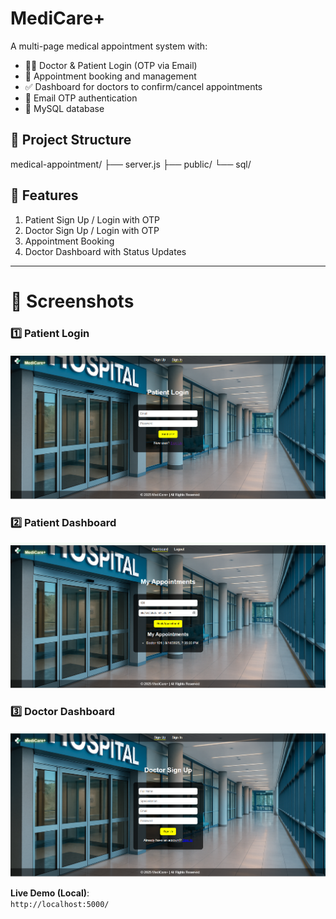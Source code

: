 # MediCare+

A multi-page medical appointment system with:

- 🧑‍⚕️ Doctor & Patient Login (OTP via Email)
- 📅 Appointment booking and management
- ✅ Dashboard for doctors to confirm/cancel appointments
- 💌 Email OTP authentication
- 💾 MySQL database

## 📂 Project Structure

medical-appointment/
├── server.js
├── public/
└── sql/


## 🚀 Features

1. Patient Sign Up / Login with OTP
2. Doctor Sign Up / Login with OTP
3. Appointment Booking
4. Doctor Dashboard with Status Updates

---
# 📸 Screenshots

### 1️⃣ Patient Login
![Patient Login](screenshots/patient-login.png)

### 2️⃣ Patient Dashboard
![Patient Dashboard](screenshots/patient-dashboard.png)

### 3️⃣ Doctor Dashboard
![Doctor Dashboard](screenshots/doctor-dashboard.png)

**Live Demo (Local)**:  
`http://localhost:5000/`
